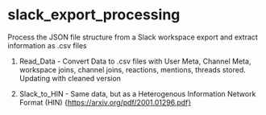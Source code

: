 # slack_export_processing
Process the JSON file structure from a Slack workspace export and extract information as .csv files

1. Read_Data - Convert Data to .csv files with User Meta, Channel Meta, workspace joins, channel joins, reactions, mentions, threads stored. Updating with cleaned version

2. Slack_to_HIN - Same data, but as a Heterogenous Information Network Format (HIN) {https://arxiv.org/pdf/2001.01296.pdf}
